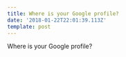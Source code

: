```yaml
---
title: Where is your Google profile?
date: '2018-01-22T22:01:39.113Z'
template: post
---
```

Where is your Google profile?
